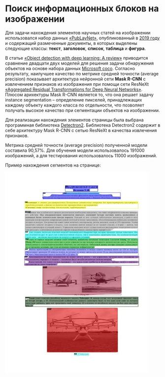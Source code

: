 Поиск информационных блоков на изображении
=====================

Для задачи нахождения элементов научных статей на изображении использовался набор данных [«PubLayNet»](https://github.com/ibm-aur-nlp/PubLayNet), опубликованный в [2019 году](https://arxiv.org/abs/1908.07836) и содержащий размеченные документы, в которых выделены следующие классы: **текст**, **заголовок**, **список**, **таблица** и **фигура**. 

В статье [«Object detection with deep learning: A review»](https://www.elibrary.ru/item.asp?id=41983194) приводится сравнение двадцати двух моделей для решения задачи обнаружения объектов на основе набора данных [Microsoft coco](https://link.springer.com/chapter/10.1007/978-3-319-10602-1_48). Согласно результату, наилучшее качество по метрике средней точности (average precision) показывает архитектура нейронной сети **Mask R-CNN** с извлечением признаков из изображения при помощи сети ResNeXt [«Aggregated Residual Transformations for Deep Neural Networks»](https://arxiv.org/abs/1611.05431). Плюсом арихектуры Mask R-CNN является то, что она решает задачу instance segmentation –  определение пикселей, принадлежащих каждому объекту каждого класса по отдельности, что позволяет получать высокое качество при сегментации объектов на изображении.

Для реализации нахождения элементов страницы была выбрана программная библиотека [Detectron2](https://github.com/facebookresearch/detectron2). Библиотека Detectron2 содержит в себе архитектуру Mask R-CNN с сетью ResNeXt в качества извлечения признаков.

Метрика средней точности (average precision) полученной модели составила 90,57%. Для обучения модели использовалось 191000 изображений, а для тестирования использовалось 11000 изображений.

Пример нахождения сегментов на странице:

![Пример нахождения сегментов на странице](https://github.com/owls-nlp/pdf_tools_bot_ICQ/blob/master/info/images/blocks_detection_example.jpg)